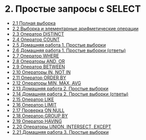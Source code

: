 # 2. Простые запросы с SELECT

- [2.1 Полная выборка](./2.1%20Full%20sample)
- [2.2 Выборка и элементарные арифметические операции](./2.2%20Sampling%20and%20elementary%20arithmetic%20operations)
- [2.3 Оператор DISTINCT](2.3%20Operator%20DISTINCT)
- [2.4 Оператор COUNT](2.4%20Operator%20COUNT)
- [2.5 Домашняя работа 1. Простые выборки](./2.5%20Homework%201)
- [2.6 Домашняя работа 1. Простые выборки (ответы)](./2.6%20Homework%201%20(answers))
- [2.7 Оператор WHERE](./2.7%20Operator%20WHERE)
- [2.8 Операторы AND, OR](./2.8%20Operators%20AND,%20OR)
- [2.9 Оператор BETWEEN](./2.9%20Operator%20BETWEEN)
- [2.10 Операторы IN, NOT IN](./2.10%20Operators%20IN,%20NOT%20IN)
- [2.11 Оператор ORDER BY](./2.11%20Operator%20ORDER%20BY)
- [2.12 Операторы MIN, MAX, AVG](2.12%20Operators%20MIN,%20MAX,%20AVG,%20SUM)
- [2.13 Домашняя работа 2. Простые выборки](2.13%20Homework%202)
- [2.14 Домашняя работа 2. Простые выборки (ответы)](2.14%20Homework%202%20(answers))
- [2.15 Оператор LIKE](2.15%20Operator%20LIKE)
- [2.16 Оператор LIMIT](2.16%20Operator%20LIMIT)
- [2.17 Проверка ON NULL](2.17%20Check%20ON%20NULL)
- [2.18 Оператор GROUP BY](2.18%20Operator%20GROUP%20BY)
- [2.19 Оператор HAVING](2.19%20Operator%20HAVING)
- [2.20 Операторы UNION, INTERSECT, EXCEPT](2.20%20Operators%20UNION,%20INTERSECT,%20EXCEPT)
- [2.21 Домашняя работа 3. Простые выборки](2.21%20Homework%203)
